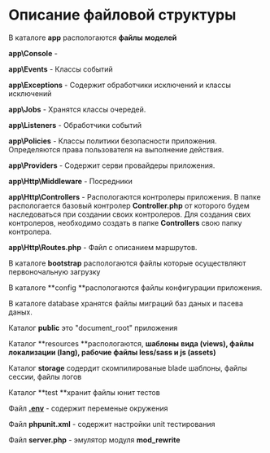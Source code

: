 # Описание файловой структуры

В каталоге **app** распологаются **файлы** **моделей**

**app\Console** -

**app\Events** - Классы событий

**app\Exceptions** - Содержит обработчики исключений и классы исключений

**app\Jobs** - Хранятся классы очередей.

**app\Listeners** - Обработчики событий

**app\Policies** - Классы политики безопасности приложения. Определяются права пользователя на выполнение действия.

**app\Providers** - Содержит серви провайдеры приложения.

**app\Http\Middleware** - Посредники

**app\Http\Controllers** - Распологаются контролеры приложения. В папке распологается базовый контролер **Controller.php** от которого будем наследоваться при создании своих контролеров. Для создания свих контролеров, необходимо создать в папке **Controllers** свою папку контролера.

**app\Http\Routes.php** - Файл с описанием маршрутов.

В каталоге **bootstrap** распологаются файлы которые осуществляют первоночальную загрузку

В каталоге **config **распологаются файлы конфигурации приложения.

В каталоге database хранятся файлы миграций баз даных и пасева даных.

Каталог **public** это "document\_root" приложения

Каталог **resources **распологаются, **шаблоны** **вида \(views\), **файлы** локализации \(lang\), рабочие файлы less/sass и js \(assets\)**

Каталог **storage** содердит скомпилированые blade шаблоны, файлы сессии, файлы логов

Каталог **test **хранит файлы юнит тестов

Файл [**.env**](/nachalo/env.md) - содержит переменые окружения

Файл **phpunit.xml** - содержит настройки unit тестирования

Файл **server.php** - эмулятор модуля **mod\_rewrite**

 

